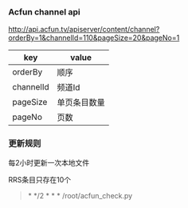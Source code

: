 ### Acfun channel api

http://api.acfun.tv/apiserver/content/channel?orderBy=1&channelId=110&pageSize=20&pageNo=1

key			|value
------------|------
orderBy		|顺序
channelId	|频道Id
pageSize	|单页条目数量
pageNo		|页数

### 更新规则

每2小时更新一次本地文件

RRS条目只存在10个

> \* */2 * * * /root/acfun_check.py